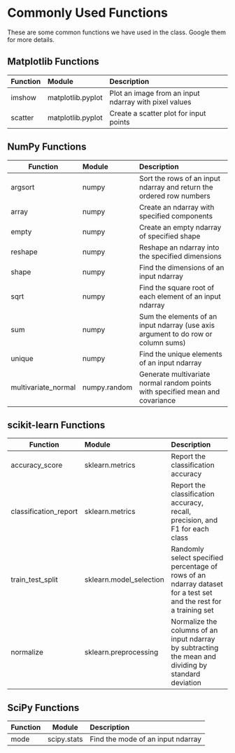 # Commonly Used Functions

These are some common functions we have used in the class. Google them for more details.

## Matplotlib Functions

| Function | Module | Description |
|----------|:-------------|:------|
| imshow | matplotlib.pyplot | Plot an image from an input ndarray with pixel values |
| scatter | matplotlib.pyplot | Create a scatter plot for input points |

## NumPy Functions

| Function | Module | Description |
|----------|:-------------|:------|
| argsort | numpy | Sort the rows of an input ndarray and return the ordered row numbers |
| array | numpy | Create an ndarray with specified components |
| empty | numpy | Create an empty ndarray of specified shape |
| reshape | numpy | Reshape an ndarray into the specified dimensions |
| shape | numpy | Find the dimensions of an input ndarray |
| sqrt | numpy | Find the square root of each element of an input ndarray |
| sum | numpy | Sum the elements of an input ndarray (use axis argument to do row or column sums) |
| unique | numpy | Find the unique elements of an input ndarray |
| multivariate_normal | numpy.random | Generate multivariate normal random points with specified mean and covariance |

## scikit-learn Functions

| Function | Module | Description |
|----------|:-------------|:------|
| accuracy_score | sklearn.metrics | Report the classification accuracy |
| classification_report | sklearn.metrics | Report the classification accuracy, recall, precision, and F1 for each class |
| train_test_split | sklearn.model_selection | Randomly select specified percentage of rows of an ndarray dataset for a test set and the rest for a training set |
| normalize | sklearn.preprocessing | Normalize the columns of an input ndarray by subtracting the mean and dividing by standard deviation |

## SciPy Functions

| Function | Module | Description |
|----------|:-------------:|:------|
| mode | scipy.stats | Find the mode of an input ndarray |

